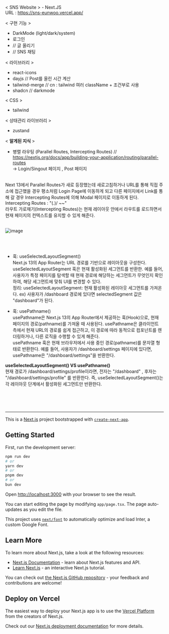 < SNS Website > - Next.JS <br/>
URL : https://sns-eunwoo.vercel.app/

< 구현 기능 >
- DarkMode (light/dark/system)
- 로그인
- // 글 올리기
- // SNS 채팅


< 라이브러리 >
- react-icons 
- dayjs  // Post를 올린 시간 계산
- tailwind-merge   // cn : tailwind 여러 className + 조건부로 사용
- shadcn   // darkmode

< CSS >
- tailwind

< 상태관리 라이브러리 >
- zustand

< **알게된 지식** >

- 병렬 라우팅 (Parallel Routes, Intercepting Routes)    // https://nextjs.org/docs/app/building-your-application/routing/parallel-routes
<br/> -> Login/Singout 페이지 , Post 페이지
<br/>
Next 13에서 Parallel Routes가 새로 등장했는데 새로고침하거나 URL를 통해 직접 주소에 접근했을 경우 평소처럼 Login Page에 이동하게 되고 다른 페이지에서 Link를 통해 갈 경우 Intercepting Routes에 의해 Modal 페이지로 이동하게 된다.   Intercepting Routes : "(.)/ ~~"
<br/> 라우트 가로채기(Intercepting Routes)는 현재 레이아웃 안에서 라우트를 로드하면서 현재 페이지의 컨텍스트를 유지할 수 있게 해준다.
<br/><br/>

![image](https://github.com/user-attachments/assets/ef2892a7-80fb-4eb6-aeb0-c946cca9ec09)

<br/><br/>
- 훅: useSelectedLayoutSegment() <br/>
Next.js 13의 App Router는 URL 경로를 기반으로 레이아웃을 구성한다. <br/>
useSelectedLayoutSegment 훅은 현재 활성화된 세그먼트를 반환한. 예를 들어, 사용자가 특정 페이지를 탐색할 때 현재 경로에 해당하는 세그먼트가 무엇인지 확인하여, 해당 세그먼트에 맞춰 UI를 변경할 수 있다.<br/>
정리: useSelectedLayoutSegment: 현재 활성화된 레이아웃 세그먼트를 가져온다. ex) 사용자가 /dashboard 경로에 있다면 selectedSegment 값은 "dashboard"가 된다.

- 훅:  usePathname() <br/>
usePathname은 Next.js 13의 App Router에서 제공하는 훅(Hook)으로, 현재 페이지의 경로(pathname)를 가져올 때 사용된다. usePathname은 클라이언트 측에서 현재 URL의 경로를 쉽게 접근하고, 이 경로에 따라 동적으로 컴포넌트를 렌더링하거나, 다른 로직을 수행할 수 있게 해준다. <br/>
usePathname 훅은 현재 브라우저에서 사용 중인 경로(pathname)를 문자열 형태로 반환한다. 예를 들어, 사용자가 /dashboard/settings 페이지에 있다면, usePathname은 "/dashboard/settings"을 반환한다.

**useSelectedLayoutSegment() VS usePathname()** <br/>
현재 경로가 /dashboard/settings/profile이라면, 전자는 "/dashboard" , 후자는 "/dashboard/settings/profile" 를 반환한다. 즉, useSelectedLayoutSegment()는 각 레이아웃 단계에서 활성화된 세그먼트만 반환한다.



<br/><br/><br/>

***
This is a [Next.js](https://nextjs.org/) project bootstrapped with [`create-next-app`](https://github.com/vercel/next.js/tree/canary/packages/create-next-app).

## Getting Started

First, run the development server:

```bash
npm run dev
# or
yarn dev
# or
pnpm dev
# or
bun dev
```

Open [http://localhost:3000](http://localhost:3000) with your browser to see the result.

You can start editing the page by modifying `app/page.tsx`. The page auto-updates as you edit the file.

This project uses [`next/font`](https://nextjs.org/docs/basic-features/font-optimization) to automatically optimize and load Inter, a custom Google Font.

## Learn More

To learn more about Next.js, take a look at the following resources:

- [Next.js Documentation](https://nextjs.org/docs) - learn about Next.js features and API.
- [Learn Next.js](https://nextjs.org/learn) - an interactive Next.js tutorial.

You can check out [the Next.js GitHub repository](https://github.com/vercel/next.js/) - your feedback and contributions are welcome!

## Deploy on Vercel

The easiest way to deploy your Next.js app is to use the [Vercel Platform](https://vercel.com/new?utm_medium=default-template&filter=next.js&utm_source=create-next-app&utm_campaign=create-next-app-readme) from the creators of Next.js.

Check out our [Next.js deployment documentation](https://nextjs.org/docs/deployment) for more details.
